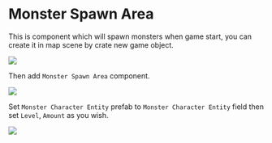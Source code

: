 # Monster Spawn Area

This is component which will spawn monsters when game start, you can create it in map scene by crate new game object.

![](https://cdn-images-1.medium.com/max/1600/0*AnEtOam16Avsb_ey)

Then add `Monster Spawn Area` component.

![](https://cdn-images-1.medium.com/max/1600/0*AmEuRolUdj6WS8yw)

Set `Monster Character Entity` prefab to `Monster Character Entity` field then set `Level`, `Amount` as you wish.

![](https://cdn-images-1.medium.com/max/1600/0*uYLjZyGji7DHaps6)
